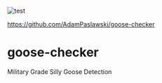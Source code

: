 ![test](assets/goose_checker.svg)

https://github.com/AdamPaslawski/goose-checker

# goose-checker
Military Grade Silly Goose Detection
